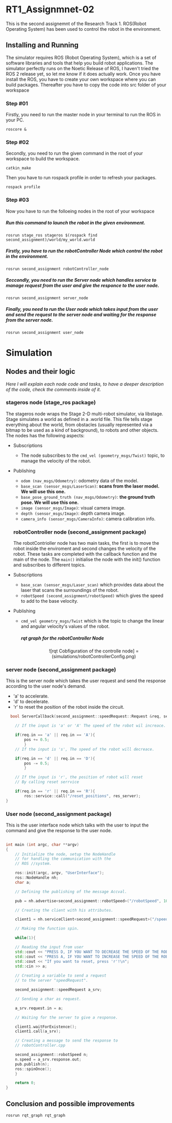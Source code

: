 # RT1_Assignmnet-02
This is the second assignemnt of the Research Track 1. 
ROS(Robot Operating System) has been used to control the robot in the environment.
## Installing and Running
The simulator requires ROS (Robot Operating System), which is a set of software libraries and tools that help you build robot applications. The simulator perfectly runs on the Noetic Release of ROS, I haven't tried the ROS 2 release yet, so let me know if it does actually work.
Once you have install the ROS, you have to create your own workspace where you can build packages. 
Thereafter you have to copy the code into src folder of your workspace
### Step #01
Firstly, you need to run the master node in your terminal to run the ROS in your PC.
```
roscore &
```
### Step #02
Secondly, you need to run the given command in the root of your workspace to build the workspace.
```
catkin_make
```
Then you have to run rospack profile in order to refresh your packages.
```
rospack profile
```
### Step #03
Now you have to run the folloeing nodes in the root of your workspace 
##### Run this command to launch the robot in the given environment.
```
rosrun stage_ros stageros $(rospack find second_assignment)/world/my_world.world
```
##### Firstly, you have to run the robotController Node which control the robot in the environment.
```
rosrun second_assignment robotController_node
```
##### Seccondly, you need to run the Server node which handles service to manage request from the user and give the responce to the user node.
```
rosrun second_assignment server_node
```
##### Finally, you need to run the User node which takes input from the user and send the request to the server node and waiting for the response from the server node.
```
rosrun second_assignment user_node
```
# Simulation
<p align="center">
  
 ## Nodes and their logic

_Here I will explain each node code and tasks, to have a deeper description of the code, check the comments inside of it._

### stageros node (stage_ros package)

The stageros node wraps the Stage 2-D multi-robot simulator, via libstage. Stage simulates a world as defined in a .world file. This file tells stage everything about the world, from obstacles (usually represented via a bitmap to be used as a kind of background), to robots and other objects.
The nodes has the following aspects:
- Subscriptions
  - The node subscribes to the `cmd_vel (geometry_msgs/Twist)` topic, to manage the velocity of the robot.
- Publishing
    - `odom (nav_msgs/Odometry)`: odometry data of the model. 
    - `base_scan (sensor_msgs/LaserScan)`: __scans from the laser model. We will use this one.__
    - `base_pose_ground_truth (nav_msgs/Odometry)`: __the ground truth pose. We will use this one.__
    - `image (sensor_msgs/Image)`: visual camera image.
    - `depth (sensor_msgs/Image)`: depth camera image.
    - `camera_info (sensor_msgs/CameraInfo)`: camera calibration info.
  
  ### robotController node (second_assignment package)
  The robotContrioller node has two main tasks, the first is to move the robot inside the enviroment and second changes the velocity of the robot. These tasks are completed with the callback function and the main of the node. The `main()` initialise the node with the init() function and subscribes to different topics.
- Subscriptions
  - `base_scan (sensor_msgs/Laser_scan)` which provides data about the laser that scans the surroundings of the robot.
  - `robotSpeed (second_assignment/robotSpeed)` which gives the speed to add to the base velocity.
- Publishing
  - `cmd_vel geometry_msgs/Twist` which is the topic to change the linear and angular velocity's values of the robot.
	##### rqt graph for the robotController Node
	<p align="center">
	![rqt Cobfiguration of the controlle node] = (simulations/robotControllerConfig.png)
### server node (second_assignment package)
This is the server node which takes the user request and send the response according to the user node's demand. 
- 'a' to accelerate.
- 'd' to decelerate.
- 'r' to reset the position of the robot inside the circuit.
```cpp
  bool ServerCallback(second_assignment::speedRequest::Request &req, second_assignment::speedRequest::Response &res){

	// If the input is 'a' or 'A' The speed of the robot wil increace.

	if(req.in == 'a' || req.in == 'A'){
		pos += 0.5;
		}	
	// If the input is 's', The speed of the robot will decreace.

	if(req.in == 'd' || req.in == 'D'){
		pos -= 0.5;
		}

	// If the input is 'r', the position of robot will reset 
	// By calling reset serrvice

	if(req.in == 'r' || req.in == 'R'){
		ros::service::call("/reset_positions", res_server);
}
```
	
  ### User node (second_assignment package)
This is the user interface node which talks with the user to input the command and give the response to the user node.
	
	

```cpp
	
int main (int argc, char **argv) 
{
	// Initialize the node, setup the NodeHandle 
	// for handling the communication with the 
	// ROS //system.

	ros::init(argc, argv, "UserInterface"); 
	ros::NodeHandle nh;
	char a;

	// Defining the publishing of the message Accval.

	pub = nh.advertise<second_assignment::robotSpeed>("/robotSpeed", 10); 

	// Creating the client with his attributes.

	client1 = nh.serviceClient<second_assignment::speedRequest>("/speedRequest");

	// Making the function spin.

	while(1){

	// Reading the input from user
	std::cout << "PRESS D, IF YOU WANT TO DECREASE THE SPEED OF THE ROBOT\n";
	std::cout << "PRESS A, IF YOU WANT TO INCREASE THE SPEED OF THE ROBOT\n";
	std::cout << "If you want to reset, press 'r'!\n";
	std::cin >> a;
	
	// Creating a variable to send a request
	// to the server "speedRequest".

	second_assignment::speedRequest a_srv;

	// Sending a char as request.

	a_srv.request.in = a;

	// Waiting for the server to give a response.

	client1.waitForExistence();
	client1.call(a_srv);

	// Creating a message to send the response to
	// robotController.cpp

	second_assignment::robotSpeed n;
	n.speed = a_srv.response.out;
	pub.publish(n);
	ros::spinOnce();
	}

	return 0;
}
```	
  ## Conclusion and possible improvements
  `rosrun rqt_graph rqt_graph`
